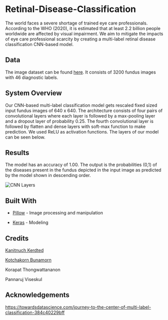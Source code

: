 # Retinal-Disease-Classification

The world faces a severe shortage of trained eye care professionals. According to the WHO (2020), it is estimated that at least 2.2 billion people worldwide are affected by visual impairment. We aim to mitigate the impacts of  eye care professional scarcity by creating a multi-label retinal disease classification CNN-based model.

## Data

The image dataset can be found [here](https://www.kaggle.com/andrewmvd/retinal-disease-classification). It consists of 3200 fundus images with 46 diagnostic labels.

## System Overview

Our CNN-based multi-label classification model gets rescaled fixed sized input fundus images of 640 x 640. The architecture consists of four pairs of convolutional
layers where each layer is followed by a max-pooling layer and a dropout layer of probability 0.25. The fourth convolutional layer is followed by flatten and
dense layers with soft-max function to make prediction. We used ReLU as activation functions. The layers of our model can be seen below. 

## Results 

The model has an accuracy of 1.00. The output is the probabilities (0,1) of the diseases present in the fundus depicted in the input image as predicted by 
the model shown in descending order.

![CNN Layers]()

## Built With

* [Pillow](https://github.com/python-pillow/Pillow) - Image processing and manipulation

* [Keras](https://github.com/keras-team/keras) - Modeling

## Credits

[Kanitnuch Kerdted](https://github.com/piamkerdted)

[Kotchakorn Bunamorn](https://github.com/IamFah)

Korapat Thongwattananon 

Pannaruj Viseskul

## Acknowledgements

https://towardsdatascience.com/journey-to-the-center-of-multi-label-classification-384c40229bff
